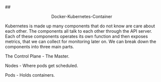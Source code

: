 ##<p align="center"> Docker-Kubernetes-Container </p>

Kubernetes is made up many components that do not know are care about each other. The components all talk to each other through the API server. Each of these components operates its own function and then exposes metrics, that we can collect for monitoring later on. We can break down the components into three main parts.

The Control Plane - The Master.

Nodes - Where pods get scheduled.

Pods - Holds containers.
